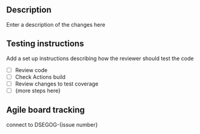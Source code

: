 ## Description
Enter a description of the changes here

## Testing instructions
Add a set up instructions describing how the reviewer should test the code

- [ ] Review code
- [ ] Check Actions build
- [ ] Review changes to test coverage
- [ ] {more steps here}

## Agile board tracking
connect to DSEGOG-{issue number}

